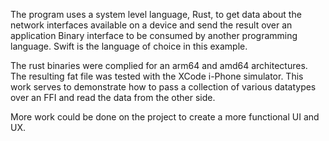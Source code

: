The program uses a system level language, Rust, to get data about the network interfaces available on a device and send the result over an application Binary interface to be consumed by another programming language. Swift is the language of choice in this example.

The rust binaries were complied for an arm64 and amd64 architectures. The resulting fat file was tested with the XCode i-Phone simulator. This work serves to demonstrate how to pass a collection of various datatypes over an FFI and read the data from the other side.

More work could be done on the project to create a more functional UI and UX.
